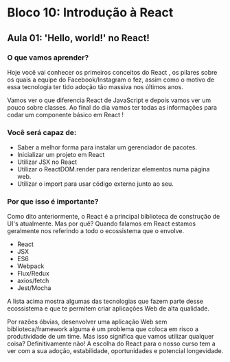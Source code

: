 # Bloco 10: Introdução à React

## Aula 01: 'Hello, world!' no React!

### O que vamos aprender?

Hoje você vai conhecer os primeiros conceitos do React , os pilares sobre os quais a equipe do Facebook/Instagram o fez, assim como o motivo de essa tecnologia ter tido adoção tão massiva nos últimos anos.

Vamos ver o que diferencia React de JavaScript e depois vamos ver um pouco sobre classes. Ao final do dia vamos ter todas as informações para codar um componente básico em React !

### Você será capaz de:

- Saber a melhor forma para instalar um gerenciador de pacotes.
- Inicializar um projeto em React
- Utilizar JSX no React
- Utilizar o ReactDOM.render para renderizar elementos numa página web.
- Utilizar o import para usar código externo junto ao seu.

### Por que isso é importante?

Como dito anteriormente, o React é a principal biblioteca de construção de UI's atualmente. Mas por quê? Quando falamos em React estamos geralmente nos referindo a todo o ecossistema que o envolve.

- React
- JSX
- ES6
- Webpack
- Flux/Redux
- axios/fetch
- Jest/Mocha

A lista acima mostra algumas das tecnologias que fazem parte desse ecossistema e que te permitem criar aplicações Web de alta qualidade.

Por razões óbvias, desenvolver uma aplicação Web sem biblioteca/framework alguma é um problema que coloca em risco a produtividade de um time. Mas isso significa que vamos utilizar qualquer coisa? Definitivamente não! A escolha do React para o nosso curso tem a ver com a sua adoção, estabilidade, oportunidades e potencial longevidade.
